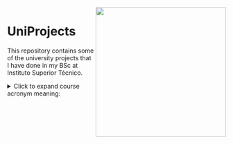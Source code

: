 <img align="right" width="300" height="300" src="https://math.tecnico.ulisboa.pt/img/Tecnico_logo.svg">

# UniProjects

This repository contains some of the university projects that I have done in my BSc at Instituto Superior Técnico.

<details>
<summary>Click to expand course acronym meaning:</summary>
<br/>
FP - `Foundations of Programming`
<br/><br/>
IAED - `Introduction to Algorithms and Data Structures`
<br/><br/>
PO - `Object-oriented programming `
<br/><br/>
BD - `Databases`

</details>
